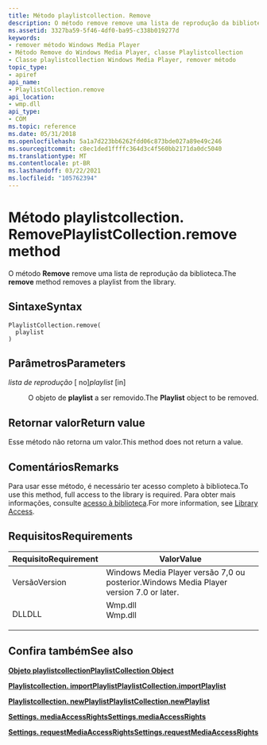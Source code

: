 ```yaml
---
title: Método playlistcollection. Remove
description: O método remove remove uma lista de reprodução da biblioteca. | Método playlistcollection. Remove
ms.assetid: 3327ba59-5f46-4df0-ba95-c338b019277d
keywords:
- remover método Windows Media Player
- Método Remove do Windows Media Player, classe Playlistcollection
- Classe playlistcollection Windows Media Player, remover método
topic_type:
- apiref
api_name:
- PlaylistCollection.remove
api_location:
- wmp.dll
api_type:
- COM
ms.topic: reference
ms.date: 05/31/2018
ms.openlocfilehash: 5a1a7d223bb6262fdd06c873bde027a89e49c246
ms.sourcegitcommit: c8ec1ded1ffffc364d3c4f560bb2171da0dc5040
ms.translationtype: MT
ms.contentlocale: pt-BR
ms.lasthandoff: 03/22/2021
ms.locfileid: "105762394"
---
```

# <a name="playlistcollectionremove-method"></a><span data-ttu-id="0dfba-107">Método playlistcollection. Remove</span><span class="sxs-lookup"><span data-stu-id="0dfba-107">PlaylistCollection.remove method</span></span>

<span data-ttu-id="0dfba-108">O método **Remove** remove uma lista de reprodução da biblioteca.</span><span class="sxs-lookup"><span data-stu-id="0dfba-108">The **remove** method removes a playlist from the library.</span></span>

## <a name="syntax"></a><span data-ttu-id="0dfba-109">Sintaxe</span><span class="sxs-lookup"><span data-stu-id="0dfba-109">Syntax</span></span>


```JScript
PlaylistCollection.remove(
  playlist
)
```



## <a name="parameters"></a><span data-ttu-id="0dfba-110">Parâmetros</span><span class="sxs-lookup"><span data-stu-id="0dfba-110">Parameters</span></span>

<dl> <dt>

<span data-ttu-id="0dfba-111">*lista de reprodução* \[ no\]</span><span class="sxs-lookup"><span data-stu-id="0dfba-111">*playlist* \[in\]</span></span>
</dt> <dd>

<span data-ttu-id="0dfba-112">O objeto de **playlist** a ser removido.</span><span class="sxs-lookup"><span data-stu-id="0dfba-112">The **Playlist** object to be removed.</span></span>

</dd> </dl>

## <a name="return-value"></a><span data-ttu-id="0dfba-113">Retornar valor</span><span class="sxs-lookup"><span data-stu-id="0dfba-113">Return value</span></span>

<span data-ttu-id="0dfba-114">Esse método não retorna um valor.</span><span class="sxs-lookup"><span data-stu-id="0dfba-114">This method does not return a value.</span></span>

## <a name="remarks"></a><span data-ttu-id="0dfba-115">Comentários</span><span class="sxs-lookup"><span data-stu-id="0dfba-115">Remarks</span></span>

<span data-ttu-id="0dfba-116">Para usar esse método, é necessário ter acesso completo à biblioteca.</span><span class="sxs-lookup"><span data-stu-id="0dfba-116">To use this method, full access to the library is required.</span></span> <span data-ttu-id="0dfba-117">Para obter mais informações, consulte [acesso à biblioteca](library-access.md).</span><span class="sxs-lookup"><span data-stu-id="0dfba-117">For more information, see [Library Access](library-access.md).</span></span>

## <a name="requirements"></a><span data-ttu-id="0dfba-118">Requisitos</span><span class="sxs-lookup"><span data-stu-id="0dfba-118">Requirements</span></span>



| <span data-ttu-id="0dfba-119">Requisito</span><span class="sxs-lookup"><span data-stu-id="0dfba-119">Requirement</span></span> | <span data-ttu-id="0dfba-120">Valor</span><span class="sxs-lookup"><span data-stu-id="0dfba-120">Value</span></span> |
|--------------------|------------------------------------------------------------------------------------|
| <span data-ttu-id="0dfba-121">Versão</span><span class="sxs-lookup"><span data-stu-id="0dfba-121">Version</span></span><br/> | <span data-ttu-id="0dfba-122">Windows Media Player versão 7,0 ou posterior.</span><span class="sxs-lookup"><span data-stu-id="0dfba-122">Windows Media Player version 7.0 or later.</span></span><br/>                              |
| <span data-ttu-id="0dfba-123">DLL</span><span class="sxs-lookup"><span data-stu-id="0dfba-123">DLL</span></span><br/>     | <dl> <span data-ttu-id="0dfba-124"><dt>Wmp.dll</dt></span><span class="sxs-lookup"><span data-stu-id="0dfba-124"><dt>Wmp.dll</dt></span></span> </dl> |



## <a name="see-also"></a><span data-ttu-id="0dfba-125">Confira também</span><span class="sxs-lookup"><span data-stu-id="0dfba-125">See also</span></span>

<dl> <dt>

[<span data-ttu-id="0dfba-126">**Objeto playlistcollection**</span><span class="sxs-lookup"><span data-stu-id="0dfba-126">**PlaylistCollection Object**</span></span>](playlistcollection-object.md)
</dt> <dt>

[<span data-ttu-id="0dfba-127">**Playlistcollection. importPlaylist**</span><span class="sxs-lookup"><span data-stu-id="0dfba-127">**PlaylistCollection.importPlaylist**</span></span>](playlistcollection-importplaylist.md)
</dt> <dt>

[<span data-ttu-id="0dfba-128">**Playlistcollection. newPlaylist**</span><span class="sxs-lookup"><span data-stu-id="0dfba-128">**PlaylistCollection.newPlaylist**</span></span>](playlistcollection-newplaylist.md)
</dt> <dt>

[<span data-ttu-id="0dfba-129">**Settings. mediaAccessRights**</span><span class="sxs-lookup"><span data-stu-id="0dfba-129">**Settings.mediaAccessRights**</span></span>](settings-mediaaccessrights.md)
</dt> <dt>

[<span data-ttu-id="0dfba-130">**Settings. requestMediaAccessRights**</span><span class="sxs-lookup"><span data-stu-id="0dfba-130">**Settings.requestMediaAccessRights**</span></span>](settings-requestmediaaccessrights.md)
</dt> </dl>

 

 





